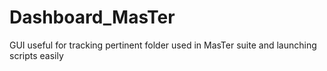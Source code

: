 # Dashboard_MasTer
GUI useful for tracking pertinent folder used in MasTer suite and launching scripts easily
